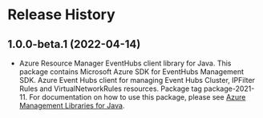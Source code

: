 # Release History

## 1.0.0-beta.1 (2022-04-14)

- Azure Resource Manager EventHubs client library for Java. This package contains Microsoft Azure SDK for EventHubs Management SDK. Azure Event Hubs client for managing Event Hubs Cluster, IPFilter Rules and VirtualNetworkRules resources. Package tag package-2021-11. For documentation on how to use this package, please see [Azure Management Libraries for Java](https://aka.ms/azsdk/java/mgmt).
